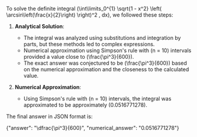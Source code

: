 To solve the definite integral \(\int\limits_0^{1} \sqrt{1 - x^2} \left( \arcsin\left(\frac{x}{2}\right) \right)^2 \, dx\), we followed these steps:

1. **Analytical Solution**:
   - The integral was analyzed using substitutions and integration by parts, but these methods led to complex expressions.
   - Numerical approximation using Simpson's rule with \(n = 10\) intervals provided a value close to \(\frac{\pi^3}{600}\).
   - The exact answer was conjectured to be \(\frac{\pi^3}{600}\) based on the numerical approximation and the closeness to the calculated value.

2. **Numerical Approximation**:
   - Using Simpson's rule with \(n = 10\) intervals, the integral was approximated to be approximately \(0.0516771278\).

The final answer in JSON format is:

{"answer": "\\dfrac{\\pi^3}{600}", "numerical_answer": "0.0516771278"}
